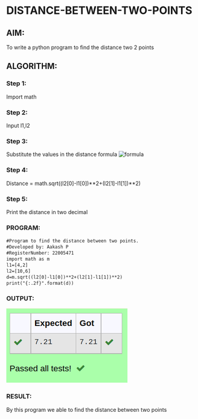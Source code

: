 # DISTANCE-BETWEEN-TWO-POINTS

## AIM:
To write a python program to find the distance two 2 points
## ALGORITHM:
### Step 1:
Import math  
### Step 2: 
Input l1,l2
### Step 3: 
Substitute the values in the distance formula  ![formula](/formula.JPG)
### Step 4: 
Distance = math.sqrt((l2[0]-l1[0])**2+(l2[1]-l1[1])**2)
### Step 5: 
Print the distance in two decimal
### PROGRAM:
````
#Program to find the distance between two points.
#Developed by: Aakash P 
#RegisterNumber: 22005471
import math as m
l1=[4,2]
l2=[10,6]
d=m.sqrt((l2[0]-l1[0])**2+(l2[1]-l1[1])**2)
print("{:.2f}".format(d))
````
### OUTPUT:
!['output'](/Screenshot%20from%202022-12-25%2015-23-33.png)
### RESULT:
By this program we able to find the distance between two points